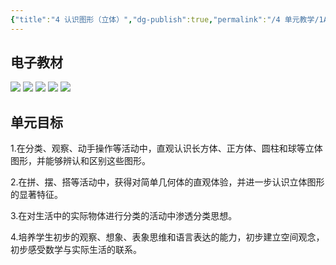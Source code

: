 ```yaml
---
{"title":"4 认识图形（立体）","dg-publish":true,"permalink":"/4 单元教学/1A 一上/4 认识图形（立体）/","dgPassFrontmatter":true,"noteIcon":""}
---
```



## 电子教材

<p class="grid-4">
	<img loading="lazy" decoding="async" src="https://download.pep.com.cn/xsxjc/22xjcsx11x/files/mobile/40.jpg">
	<img loading="lazy" decoding="async" src="https://download.pep.com.cn/xsxjc/22xjcsx11x/files/mobile/41.jpg">
	<img loading="lazy" decoding="async" src="https://download.pep.com.cn/xsxjc/22xjcsx11x/files/mobile/42.jpg">
	<img loading="lazy" decoding="async" src="https://download.pep.com.cn/xsxjc/22xjcsx11x/files/mobile/43.jpg">
	<img loading="lazy" decoding="async" src="https://download.pep.com.cn/xsxjc/22xjcsx11x/files/mobile/44.jpg">
</p>

## 单元目标

1.在分类、观察、动手操作等活动中，直观认识长方体、正方体、圆柱和球等立体图形，并能够辨认和区别这些图形。

2.在拼、摆、搭等活动中，获得对简单几何体的直观体验，并进一步认识立体图形的显著特征。

3.在对生活中的实际物体进行分类的活动中渗透分类思想。

4.培养学生初步的观察、想象、表象思维和语言表达的能力，初步建立空间观念，初步感受数学与实际生活的联系。
